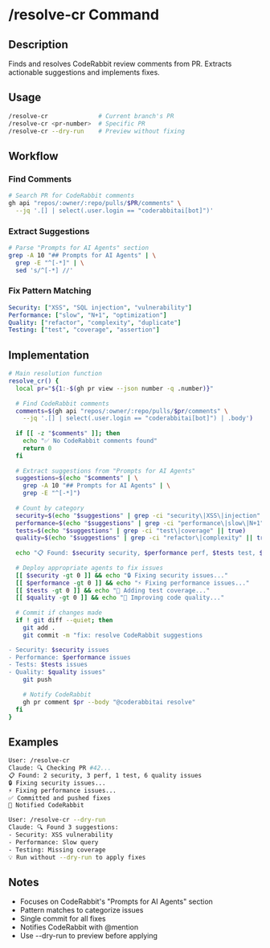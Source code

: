 # /resolve-cr Command

## Description

Finds and resolves CodeRabbit review comments from PR. Extracts actionable suggestions and implements fixes.

## Usage

```bash
/resolve-cr              # Current branch's PR
/resolve-cr <pr-number>  # Specific PR
/resolve-cr --dry-run    # Preview without fixing
```

## Workflow

### Find Comments

```bash
# Search PR for CodeRabbit comments
gh api "repos/:owner/:repo/pulls/$PR/comments" \
  --jq '.[] | select(.user.login == "coderabbitai[bot]")'
```

### Extract Suggestions

```bash
# Parse "Prompts for AI Agents" section
grep -A 10 "## Prompts for AI Agents" | \
  grep -E "^[-*]" | \
  sed 's/^[-*] //'
```

### Fix Pattern Matching

```yaml
Security: ["XSS", "SQL injection", "vulnerability"]
Performance: ["slow", "N+1", "optimization"]  
Quality: ["refactor", "complexity", "duplicate"]
Testing: ["test", "coverage", "assertion"]
```

## Implementation

```bash
# Main resolution function
resolve_cr() {
  local pr="${1:-$(gh pr view --json number -q .number)}"
  
  # Find CodeRabbit comments
  comments=$(gh api "repos/:owner/:repo/pulls/$pr/comments" \
    --jq '.[] | select(.user.login == "coderabbitai[bot]") | .body')
  
  if [[ -z "$comments" ]]; then
    echo "✅ No CodeRabbit comments found"
    return 0
  fi
  
  # Extract suggestions from "Prompts for AI Agents"
  suggestions=$(echo "$comments" | \
    grep -A 10 "## Prompts for AI Agents" | \
    grep -E "^[-*]")
  
  # Count by category
  security=$(echo "$suggestions" | grep -ci "security\|XSS\|injection" || true)
  performance=$(echo "$suggestions" | grep -ci "performance\|slow\|N+1" || true)
  tests=$(echo "$suggestions" | grep -ci "test\|coverage" || true)
  quality=$(echo "$suggestions" | grep -ci "refactor\|complexity" || true)
  
  echo "📋 Found: $security security, $performance perf, $tests test, $quality quality issues"
  
  # Deploy appropriate agents to fix issues
  [[ $security -gt 0 ]] && echo "🔒 Fixing security issues..."
  [[ $performance -gt 0 ]] && echo "⚡ Fixing performance issues..."
  [[ $tests -gt 0 ]] && echo "🧪 Adding test coverage..."
  [[ $quality -gt 0 ]] && echo "🔧 Improving code quality..."
  
  # Commit if changes made
  if ! git diff --quiet; then
    git add .
    git commit -m "fix: resolve CodeRabbit suggestions

- Security: $security issues
- Performance: $performance issues  
- Tests: $tests issues
- Quality: $quality issues"
    git push
    
    # Notify CodeRabbit
    gh pr comment $pr --body "@coderabbitai resolve"
  fi
}
```

## Examples

```bash
User: /resolve-cr
Claude: 🔍 Checking PR #42...
📋 Found: 2 security, 3 perf, 1 test, 6 quality issues
🔒 Fixing security issues...
⚡ Fixing performance issues...
✅ Committed and pushed fixes
💬 Notified CodeRabbit

User: /resolve-cr --dry-run
Claude: 🔍 Found 3 suggestions:
- Security: XSS vulnerability
- Performance: Slow query
- Testing: Missing coverage
💡 Run without --dry-run to apply fixes
```

## Notes

- Focuses on CodeRabbit's "Prompts for AI Agents" section
- Pattern matches to categorize issues
- Single commit for all fixes
- Notifies CodeRabbit with @mention
- Use --dry-run to preview before applying
